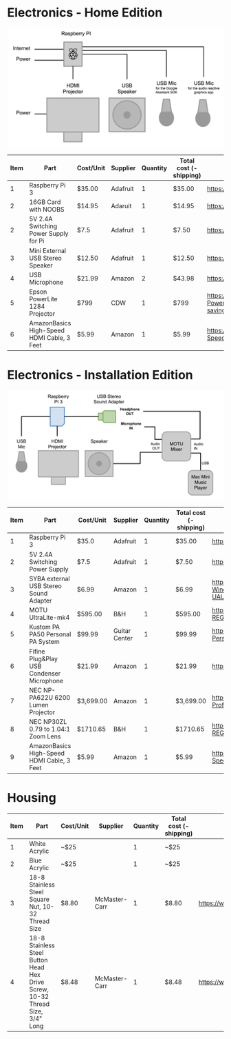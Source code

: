 # Electronics - Home Edition

<img src="./imgs/talktolight_setup_home.png" />

| Item | Part | Cost/Unit | Supplier | Quantity | Total cost (- shipping) | Comment / Link |
| --- | --- | --- | --- | --- | --- | --- |
| 1 | Raspberry Pi 3 | $35.00 | Adafruit | 1 | $35.00 | https://www.adafruit.com/product/3055 |
| 2 | 16GB Card with NOOBS | $14.95 | Adaruit | 1 | $14.95 |  https://www.adafruit.com/product/1583 |
| 2 | 5V 2.4A Switching Power Supply for Pi| $7.5 | Adafruit | 1 | $7.50 | https://www.adafruit.com/product/1995 |
| 3 | Mini External USB Stereo Speaker | $12.50 | Adafruit | 1 | $12.50 |  https://www.adafruit.com/product/3369 |
| 4 | USB Microphone | $21.99 | Amazon | 2 | $43.98 | https://www.amazon.com/gp/product/B01D4HTIOY/ |
| 5 | Epson PowerLite 1284 Projector | $799 | CDW | 1 | $799 |   https://www.cdw.com/shop/products/Epson-PowerLite-1284-Projector-799.99-45-savings754.99-9-30/3767548.aspx?pfm=srh |
| 6 | AmazonBasics High-Speed HDMI Cable, 3 Feet | $5.99 | Amazon | 1 | $5.99 | https://www.amazon.com/AmazonBasics-High-Speed-HDMI-Cable-1-Pack/dp/B014I8SIJY |



# Electronics - Installation Edition

<img src="./imgs/talktolight_setup_installation.png" />

| Item | Part | Cost/Unit | Supplier | Quantity | Total cost (- shipping) | Comment / Link |
| --- | --- | --- | --- | --- | --- | --- |
| 1 | Raspberry Pi 3 | $35.0 | Adafruit | 1 | $35.00 | https://www.adafruit.com/product/3055 |
| 2 | 5V 2.4A Switching Power Supply | $7.5 | Adafruit | 1 | $7.50 | https://www.adafruit.com/product/1995 |
| 3 | SYBA external USB Stereo Sound Adapter | $6.99 | Amazon | 1 | $6.99 | https://www.amazon.com/external-Adapter-Windows-Microphone-SD-CM-UAUD/dp/B001MSS6CS |
| 4 | MOTU UltraLite-mk4 | $595.00 | B&H | 1 | $595.00 |  https://www.bhphotovideo.com/c/product/1282538-REG/motu_8452_ultralite_mk4_18x22_usb_audio.html |
| 5 | Kustom PA PA50 Personal PA System | $99.99 | Guitar Center | 1 | $99.99 |  http://www.guitarcenter.com/Kustom-PA/PA50-Personal-PA-System-1304980282163.gc |
| 6 | Fifine Plug&Play USB Condenser Microphone | $21.99 | Amazon | 1 | $21.99 | https://www.amazon.com/gp/product/B01D4HTIOY/ |
| 7 | NEC NP-PA622U 6200 Lumen Projector | $3,699.00 | Amazon | 1 | $3,699.00 | https://www.amazon.com/NEC-NP-PA622U-Professional-Installation-Projector/dp/B00KJFHMY8 |
| 8 | NEC NP30ZL 0.79 to 1.04:1 Zoom Lens | $1710.65 | B&H | 1 | $1710.65 | https://www.bhphotovideo.com/c/product/1005498-REG/nec_np30zl_short_zoom_replacement_lens.html |
| 9 | AmazonBasics High-Speed HDMI Cable, 3 Feet | $5.99 | Amazon | 1 | $5.99 | https://www.amazon.com/AmazonBasics-High-Speed-HDMI-Cable-1-Pack/dp/B014I8SIJY |



# Housing

| Item | Part | Cost/Unit | Supplier | Quantity |  Total cost (- shipping)  | Comment / Link |
| --- | --- | --- | --- | --- | --- | --- |
| 1 | White Acrylic | ~$25 | | 1 | ~$25 | |
| 2 | Blue Acrylic |  ~$25 | | 1 | ~$25 | |
| 3 | 18-8 Stainless Steel Square Nut, 10-32 Thread Size| $8.80 | McMaster-Carr | 1 | $8.80 | https://www.mcmaster.com/#catalog/124/3285/=1brrhiy |
| 4 | 18-8 Stainless Steel Button Head Hex Drive Screw, 10-32 Thread Size, 3/4" Long | $8.48 | McMaster-Carr | 1 | $8.48 | https://www.mcmaster.com/#catalog/124/3076/=1brrhmb |
